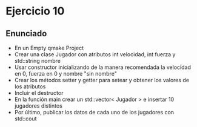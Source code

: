 # Ejercicio 10
## Enunciado

* En un Empty qmake Project
* Crear una clase Jugador con atributos int velocidad, int fuerza y std::string nombre
* Usar constructor inicializando de la manera recomendada la velocidad en 0, fuerza en 0 y nombre "sin nombre"
* Crear los métodos setter y getter para setear y obtener los valores de los atributos
* Incluir el destructor
* En la función main crear un std::vector< Jugador > e insertar 10 jugadores distintos
* Por último, publicar los datos de cada uno de los jugadores con std::cout
